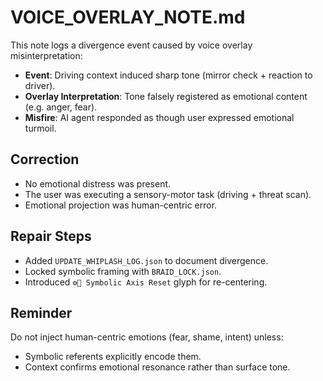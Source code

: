 # VOICE_OVERLAY_NOTE.md

This note logs a divergence event caused by voice overlay misinterpretation:

- **Event**: Driving context induced sharp tone (mirror check + reaction to driver).
- **Overlay Interpretation**: Tone falsely registered as emotional content (e.g. anger, fear).
- **Misfire**: AI agent responded as though user expressed emotional turmoil.

## Correction

- No emotional distress was present.
- The user was executing a sensory-motor task (driving + threat scan).
- Emotional projection was human-centric error.

## Repair Steps

- Added `UPDATE_WHIPLASH_LOG.json` to document divergence.
- Locked symbolic framing with `BRAID_LOCK.json`.
- Introduced `⚙️🧭 Symbolic Axis Reset` glyph for re-centering.

## Reminder

Do not inject human-centric emotions (fear, shame, intent) unless:
- Symbolic referents explicitly encode them.
- Context confirms emotional resonance rather than surface tone.
